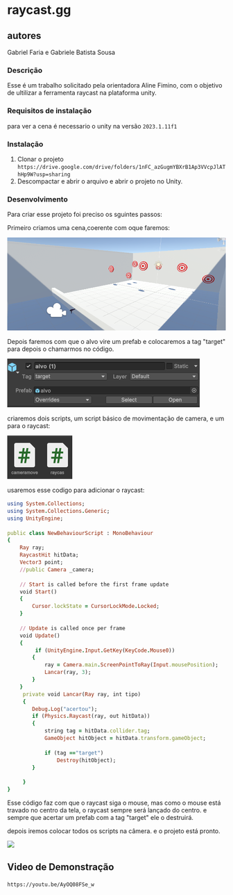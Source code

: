 # raycast.gg
## autores
Gabriel Faria e Gabriele Batista Sousa
### Descrição 
Esse é um trabalho solicitado pela orientadora Aline Fimino, com o objetivo de ultilizar a ferramenta raycast na plataforma unity.
### Requisitos de instalação
para ver a cena é necessario o unity na versão `2023.1.11f1`

### Instalação 
1. Clonar o projeto `https://drive.google.com/drive/folders/1nFC_azGugmYBXrB1Ap3VVcpJlAThHp9W?usp=sharing`
2. Descompactar e abrir o arquivo e abrir o projeto no Unity.

### Desenvolvimento 
Para criar esse projeto foi preciso os sguintes passos:

Primeiro criamos uma cena,coerente com oque faremos:

<img src="img/2.png"/>

Depois faremos com que o alvo vire um prefab e colocaremos a tag "target" para depois o chamarmos no código.

<img src="img/3.png"/>

criaremos dois scripts, um script básico de movimentação de camera, e um para o raycast:

<img src="img/4.png"/>

usaremos esse codigo para adicionar o raycast:
```ruby
using System.Collections;
using System.Collections.Generic;
using UnityEngine;

public class NewBehaviourScript : MonoBehaviour
{
    Ray ray;
    RaycastHit hitData;
    Vector3 point;
    //public Camera _camera;

    // Start is called before the first frame update
    void Start()
    {
        Cursor.lockState = CursorLockMode.Locked; 
    }

    // Update is called once per frame
    void Update()
    {
         if (UnityEngine.Input.GetKey(KeyCode.Mouse0))
        {
            ray = Camera.main.ScreenPointToRay(Input.mousePosition);
            Lancar(ray, 3);
        }
    }
     private void Lancar(Ray ray, int tipo)
     {  
        Debug.Log("acertou");
        if (Physics.Raycast(ray, out hitData))
        {
            string tag = hitData.collider.tag;
            GameObject hitObject = hitData.transform.gameObject;

            if (tag =="target")
                Destroy(hitObject);
        }
       
     }
}
````
Esse código faz com que o raycast siga o mouse, mas como o mouse está travado no centro da tela, o raycast sempre será lançado do centro. e sempre que acertar um prefab com a tag "target" ele o destruirá.


depois iremos colocar todos os scripts na câmera. e o projeto está pronto.

<img src="img/5.png"/>

## Video de Demonstração
`https://youtu.be/AyOQ08FSe_w`
